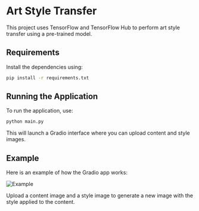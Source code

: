 
# Art Style Transfer

This project uses TensorFlow and TensorFlow Hub to perform art style transfer using a pre-trained model.

## Requirements

Install the dependencies using:

```bash
pip install -r requirements.txt
```

## Running the Application

To run the application, use:

```bash
python main.py
```

This will launch a Gradio interface where you can upload content and style images.

## Example

Here is an example of how the Gradio app works:

![Example](example.png)

Upload a content image and a style image to generate a new image with the style applied to the content.
